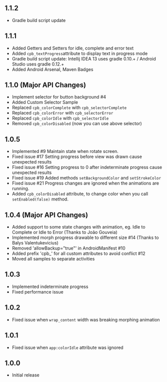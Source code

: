 ## 1.1.2
* Gradle build script update

## 1.1.1
* Added Getters and Setters for idle, complete and error text
* Added `cpb_textProgress`attribute to display text in progress mode
* Gradle build script update: Intellij IDEA 13 uses gradle 0.10.+ / Android Studio uses gradle 0.12.+
* Added Android Arsenal, Maven Badges

## 1.1.0 (Major API Changes)
* Implement selector for button background #4
* Added Custom Selector Sample
* Replaced `cpb_colorComplete` with `cpb_selectorComplete`
* Replaced `cpb_colorError` with `cpb_selectorError`
* Replaced `cpb_colorIdle` with `cpb_selectorIdle`
* Removed `cpb_colorDisabled` (now you can use above selector)

## 1.0.5

* Implemented #9 Maintain state when rotate screen.
* Fixed issue #17 Setting progress before view was drawn cause unexpected results
* Fixed issue #16 Setting progress to 0 after indeterminate progress cause unexpected results
* Fixed issue #19 Added methods `setBackgroundColor` and `setStrokeColor`
* Fixed issue #21 Progress changes are ignored when the animations are running.
* Added `cpb_colorDisabled` attribute, to change color when you call `setEnabled(false)` method.

## 1.0.4 (Major API Changes)

* Added support to some state changes with animation, eg. Idle to Complete or Idle to Error (Thanks to João Gouveia)
* Implemented morph progress drawable  to different size #14 (Thanks to Balys Valentukevicius)
* Removed 'allowBackup="true"' in AndroidManifest #10
* Added prefix 'cpb_' for all custom attributes to avoid conflict #12
* Moved all samples to separate activities

## 1.0.3

* Implemented indeterminate progress
* Fixed performance issue

## 1.0.2

* Fixed issue when `wrap_content` width was breaking morphing animation

## 1.0.1

* Fixed issue when `app:colorIdle` attribute was ignored

## 1.0.0

* Initial release